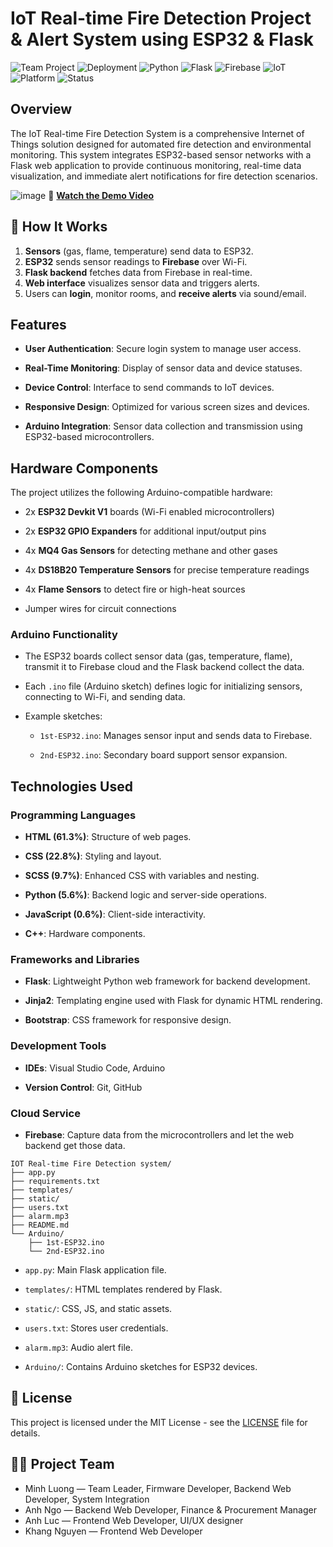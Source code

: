 # IoT Real-time Fire Detection Project & Alert System using ESP32 & Flask

![Team Project](https://img.shields.io/badge/Team%20Project-Yes-blueviolet)
![Deployment](https://img.shields.io/badge/Deployment-Localhost-success)
![Python](https://img.shields.io/badge/Python-3.9-blue)
![Flask](https://img.shields.io/badge/Flask-2.0-green)
![Firebase](https://img.shields.io/badge/Firebase-Realtime%20DB-orange)
![IoT](https://img.shields.io/badge/IoT-ESP32-lightgrey)
![Platform](https://img.shields.io/badge/Platform-Arduino-blue)
![Status](https://img.shields.io/badge/Status-Completed-brightgreen)

## Overview

The IoT Real-time Fire Detection System is a comprehensive Internet of Things solution designed for automated fire detection and environmental monitoring. This system integrates ESP32-based sensor networks with a Flask web application to provide continuous monitoring, real-time data visualization, and immediate alert notifications for fire detection scenarios.

![image](https://github.com/user-attachments/assets/294412ff-d81c-458c-b2da-31d00574c1c5)
🎥 **[Watch the Demo Video](https://www.youtube.com/watch?v=VWgE9z4TkbM&t=32s)**  

## 🔄 How It Works

1. **Sensors** (gas, flame, temperature) send data to ESP32.
2. **ESP32** sends sensor readings to **Firebase** over Wi-Fi.
3. **Flask backend** fetches data from Firebase in real-time.
4. **Web interface** visualizes sensor data and triggers alerts.
5. Users can **login**, monitor rooms, and **receive alerts** via sound/email.
   
## Features

-   **User Authentication**: Secure login system to manage user access.
    
-   **Real-Time Monitoring**: Display of sensor data and device statuses.
    
-   **Device Control**: Interface to send commands to IoT devices.
    
-   **Responsive Design**: Optimized for various screen sizes and devices.
    
-   **Arduino Integration**: Sensor data collection and transmission using ESP32-based microcontrollers.
    

## Hardware Components

The project utilizes the following Arduino-compatible hardware:

-   2x **ESP32 Devkit V1** boards (Wi-Fi enabled microcontrollers)
    
-   2x **ESP32 GPIO Expanders** for additional input/output pins
    
-   4x **MQ4 Gas Sensors** for detecting methane and other gases
    
-   4x **DS18B20 Temperature Sensors** for precise temperature readings
    
-   4x **Flame Sensors** to detect fire or high-heat sources
    
-   Jumper wires for circuit connections
    

### Arduino Functionality

-   The ESP32 boards collect sensor data (gas, temperature, flame), transmit it to Firebase cloud and the Flask backend collect the data.
    
-   Each `.ino` file (Arduino sketch) defines logic for initializing sensors, connecting to Wi-Fi, and sending data.
    
-   Example sketches:
    
    -   `1st-ESP32.ino`: Manages sensor input and sends data to Firebase.
        
    -   `2nd-ESP32.ino`: Secondary board support sensor expansion.
        

## Technologies Used

### Programming Languages

-   **HTML (61.3%)**: Structure of web pages.
    
-   **CSS (22.8%)**: Styling and layout.
    
-   **SCSS (9.7%)**: Enhanced CSS with variables and nesting.
    
-   **Python (5.6%)**: Backend logic and server-side operations.
    
-   **JavaScript (0.6%)**: Client-side interactivity.

-   **C++**: Hardware components.

### Frameworks and Libraries

-   **Flask**: Lightweight Python web framework for backend development.
    
-   **Jinja2**: Templating engine used with Flask for dynamic HTML rendering.
    
-   **Bootstrap**: CSS framework for responsive design.
    

### Development Tools

-   **IDEs**: Visual Studio Code, Arduino
    
-   **Version Control**: Git, GitHub
    
### Cloud Service

-   **Firebase**: Capture data from the microcontrollers and let the web backend get those data.

```
IOT Real-time Fire Detection system/
├── app.py
├── requirements.txt
├── templates/
├── static/
├── users.txt
├── alarm.mp3
├── README.md
└── Arduino/
    ├── 1st-ESP32.ino
    └── 2nd-ESP32.ino

```

-   `app.py`: Main Flask application file.
    
-   `templates/`: HTML templates rendered by Flask.
    
-   `static/`: CSS, JS, and static assets.
    
-   `users.txt`: Stores user credentials.
    
-   `alarm.mp3`: Audio alert file.
    
-   `Arduino/`: Contains Arduino sketches for ESP32 devices.

## 📄 License

This project is licensed under the MIT License - see the [LICENSE](LICENSE) file for details.

## 👨‍💻 Project Team

- Minh Luong — Team Leader, Firmware Developer, Backend Web Developer, System Integration
- Anh Ngo — Backend Web Developer, Finance & Procurement Manager
- Anh Luc — Frontend Web Developer, UI/UX designer
- Khang Nguyen — Frontend Web Developer

